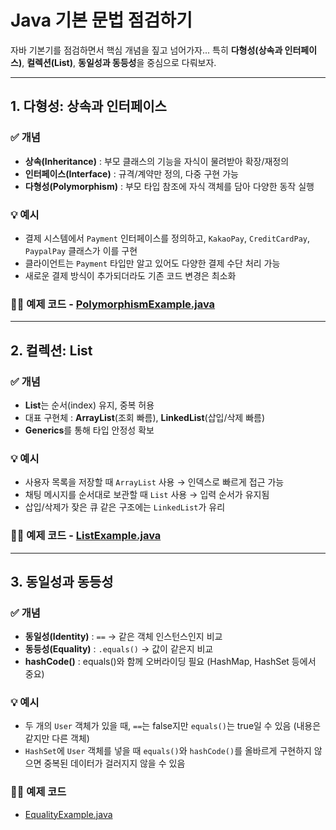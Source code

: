 # Java 기본 문법 점검하기

자바 기본기를 점검하면서 핵심 개념을 짚고 넘어가자... 특히 **다형성(상속과 인터페이스)**, **컬렉션(List)**, **동일성과 동등성**을 중심으로 다뤄보자.

---

## 1. 다형성: 상속과 인터페이스

### ✅ 개념
- **상속(Inheritance)** : 부모 클래스의 기능을 자식이 물려받아 확장/재정의
- **인터페이스(Interface)** : 규격/계약만 정의, 다중 구현 가능
- **다형성(Polymorphism)** : 부모 타입 참조에 자식 객체를 담아 다양한 동작 실행

### 💡 예시
- 결제 시스템에서 `Payment` 인터페이스를 정의하고, `KakaoPay`, `CreditCardPay`, `PaypalPay` 클래스가 이를 구현
- 클라이언트는 `Payment` 타입만 알고 있어도 다양한 결제 수단 처리 가능
- 새로운 결제 방식이 추가되더라도 기존 코드 변경은 최소화

### 🧑‍💻 예제 코드 - [PolymorphismExample.java](../../src/chapter03/java_basics_01/PolymorphismExample.java)

---

## 2. 컬렉션: List

### ✅ 개념
- **List**는 순서(index) 유지, 중복 허용
- 대표 구현체 : **ArrayList**(조회 빠름), **LinkedList**(삽입/삭제 빠름)
- **Generics**를 통해 타입 안정성 확보

### 💡 예시
- 사용자 목록을 저장할 때 `ArrayList` 사용 → 인덱스로 빠르게 접근 가능
- 채팅 메시지를 순서대로 보관할 때 `List` 사용 → 입력 순서가 유지됨
- 삽입/삭제가 잦은 큐 같은 구조에는 `LinkedList`가 유리

### 🧑‍💻 예제 코드 - [ListExample.java](../../src/chapter03/java_basics_01/ListExample.java)

---

## 3. 동일성과 동등성

### ✅ 개념
- **동일성(Identity)** : `==` → 같은 객체 인스턴스인지 비교
- **동등성(Equality)** : `.equals()` → 값이 같은지 비교
- **hashCode()** : equals()와 함께 오버라이딩 필요 (HashMap, HashSet 등에서 중요)

### 💡 예시
- 두 개의 `User` 객체가 있을 때, `==`는 false지만 `equals()`는 true일 수 있음 (내용은 같지만 다른 객체)
- `HashSet`에 `User` 객체를 넣을 때 `equals()`와 `hashCode()`를 올바르게 구현하지 않으면 중복된 데이터가 걸러지지 않을 수 있음

### 🧑‍💻 예제 코드
- [EqualityExample.java](../../src/chapter03/java_basics_01/EqualityExample.java)
